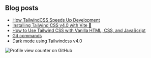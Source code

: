 ## Blog posts

<!-- BLOG-POST-LIST:START -->
- [How TailwindCSS Speeds Up Development](https://dev.to/tenelabs/how-tailwindcss-speeds-up-development-21fp)
- [Installing Tailwind CSS v4.0 with Vite 🚀](https://dev.to/tenelabs/installing-tailwind-css-v40-with-vite-24ih)
- [How to Use Tailwind CSS with Vanilla HTML, CSS, and JavaScript](https://dev.to/tenelabs/how-to-use-tailwind-css-with-vanilla-html-css-and-javascript-4enm)
- [Git commands](https://dev.to/tenelabs/git-commands-coe)
- [Dark mode using Tailwindcss v4.0](https://dev.to/tenelabs/dark-mode-using-tailwindcss-v40-39g0)
<!-- BLOG-POST-LIST:END -->

![Profile view counter on GitHub](https://komarev.com/ghpvc/?username=TenEplaysOfficial&style=for-the-badge)
